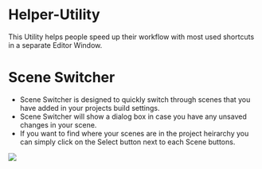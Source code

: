 # Helper-Utility
This Utility helps people speed up their workflow with most used shortcuts in a separate Editor Window.

# Scene Switcher
- Scene Switcher is designed to quickly switch through scenes that you have added in your projects build settings.
- Scene Switcher will show a dialog box in case you have any unsaved changes in your scene.
- If you want to find where your scenes are in the project heirarchy you can simply click on the Select button next to each Scene buttons.

![]([(https://github.com/syedshoaibmansoor/Project-Readmes/blob/main/HelperUtility/SceneSwitching.gif)])
